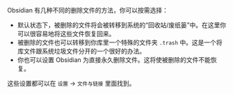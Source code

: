 Obsidian 有几种不同的删除文件的方法，你可以按需选择：

- 默认状态下，被删除的文件将会被转移到系统的“回收站/废纸篓”中。在这里你可以很容易地将这些文件恢复回来。
- 被删除的文件也可以转移到你库里一个特殊的文件夹 `.trash` 中。这是一个将库文件跟系统垃圾文件分开的一个很好的办法。
- 你也可以设置 Obsidian 为直接永久删除文件。这将使被删除的文件不能恢复。

这些设置都可以在 `设置` → `文件与链接` 里面找到。